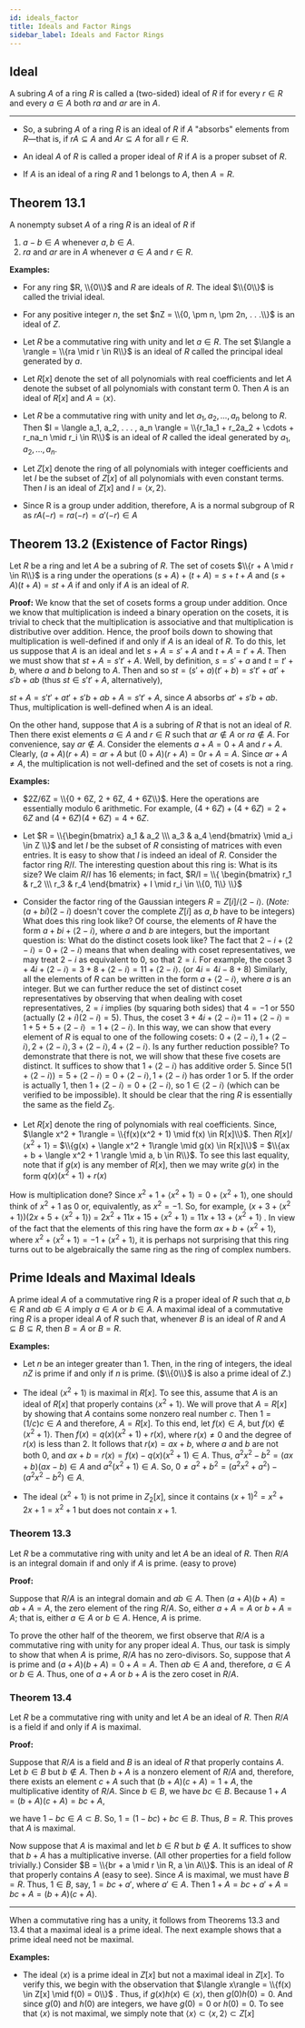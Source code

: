 ```yaml
---
id: ideals_factor
title: Ideals and Factor Rings
sidebar_label: Ideals and Factor Rings
---
```


## Ideal

A subring $A$ of a ring $R$ is called a (two-sided) ideal of $R$ if for every $r \in R$ and every $a \in A$ both $ra$ and $ar$ are in $A$.

---

* So, a subring $A$ of a ring $R$ is an ideal of $R$ if $A$ "absorbs" elements from $R$—that is, if $rA \subseteq A$ and $Ar \subseteq A$ for all $r \in R$.

* An ideal $A$ of $R$ is called a proper ideal of $R$ if $A$ is a proper subset of $R$. 

*  If $A$ is an ideal of a ring $R$ and 1 belongs to $A$, then $A = R$.

## Theorem 13.1

A nonempty subset $A$ of a ring $R$ is an ideal of $R$ if

1. $a - b \in A$ whenever $a, b \in A$.
2. $ra$ and $ar$ are in $A$ whenever $a \in A$ and $r \in R$.

**Examples:**

*  For any ring $R, \\{0\\}$ and $R$ are ideals of $R$. The ideal $\\{0\\}$ is called the trivial ideal.

* For any positive integer $n$, the set $nZ = \\{0, \pm n, \pm 2n, . . .\\}$ is an ideal of $Z$.

* Let $R$ be a commutative ring with unity and let $a \in R$. The set $\langle a \rangle = \\{ra \mid r \in R\\}$ is an ideal of $R$ called the principal ideal generated by $a$. 

* Let $R[x]$ denote the set of all polynomials with real coefficients and let $A$ denote the subset of all polynomials with constant term 0. Then $A$ is an ideal of $R[x]$ and $A = \langle x \rangle$.

* Let $R$ be a commutative ring with unity and let $a_1, a_2, . . . , a_n$ belong to $R$. Then $I = \langle a_1, a_2, . . . , a_n \rangle = \\{r_1a_1 + r_2a_2 + \cdots + r_na_n \mid r_i \in R\\}$ is an ideal of $R$ called the ideal generated by $a_1, a_2, . . . , a_n$. 

* Let $Z[x]$ denote the ring of all polynomials with integer coefficients and let $I$ be the subset of $Z[x]$ of all polynomials with even constant terms. Then $I$ is an ideal of $Z[x]$ and $I = \langle x, 2 \rangle$.

* Since R is a group under addition, therefore, A is a normal subgroup of R as $rA(-r) = ra(-r) = a'(-r) \in A$

## Theorem 13.2 (Existence of Factor Rings)

Let $R$ be a ring and let $A$ be a subring of $R$. The set of cosets $\\{r + A \mid r \in R\\}$ is a ring under the operations $(s + A) + (t + A) = s + t + A$ and $(s + A)(t + A) = st + A$ if and only if $A$ is an ideal of $R$.

**Proof:** We know that the set of cosets forms a group under addition.
Once we know that multiplication is indeed a binary operation on the
cosets, it is trivial to check that the multiplication is associative and
that multiplication is distributive over addition. Hence, the proof boils
down to showing that multiplication is well-defined if and only if $A$ is
an ideal of $R$. To do this, let us suppose that $A$ is an ideal and let $s + A = s' + A$ and $t + A = t' + A$. Then we must show that $st + A = s't' + A$.
Well, by definition, $s = s' + a$ and $t = t' + b$, where $a$ and $b$ belong
to $A$. Then and so $st = (s' + a)(t' + b) = s't' + at' + s'b + ab$ (thus $st \in s't' + A$, alternatively),

$st + A = s't' + at' + s'b + ab + A = s't' + A$, since $A$ absorbs $at' + s'b + ab$. Thus, multiplication is well-defined when $A$ is an ideal.

On the other hand, suppose that $A$ is a subring of $R$ that is not an
ideal of $R$. Then there exist elements $a \in A$ and $r \in R$ such that $ar \not \in A$ or $ra \not \in A$. For convenience, say $ar \not \in A$. Consider the elements $a + A = 0 + A$ and $r + A$. Clearly, $(a + A)(r + A) = ar + A$ but $(0 + A)(r + A) = 0r + A = A.$ Since $ar + A \neq A$, the multiplication is not
well-defined and the set of cosets is not a ring.

**Examples:**

* $2Z/6Z = \\{0 + 6Z, 2 + 6Z, 4 + 6Z\\}$. Here the operations are essentially modulo 6 arithmetic. For example, $(4 + 6Z) + (4 + 6Z) = 2 + 6Z$ and $(4 + 6Z)(4 + 6Z) = 4 + 6Z$.

* Let $R = \\{\begin{bmatrix} a_1 & a_2 \\\ a_3 & a_4 \end{bmatrix} \mid a_i \in Z \\}$  and let $I$ be the subset of $R$ consisting of matrices with even entries. It is easy to show that $I$ is indeed an ideal of $R$. Consider the factor ring $R/I.$ The interesting question about this ring is: What is its size? We claim $R/I$ has 16 elements; in fact, $R/I = \\{ \begin{bmatrix} r_1 & r_2 \\\ r_3 & r_4 \end{bmatrix} + I \mid r_i \in \\{0, 1\\} \\}$ 

* Consider the factor ring of the Gaussian integers $R = Z[i]/\langle 2 - i \rangle.$ (*Note:* $(a + bi)(2 - i)$ doesn't cover the complete $Z[i]$ as $a, b$ have to be integers) What does this ring look like? Of course, the elements of $R$ have the form $a + bi + \langle 2 - i \rangle$, where $a$ and $b$ are integers, but the important question is: What do the distinct cosets look like? The fact that $2 - i + \langle 2 - i \rangle = 0 + \langle 2 - i \rangle$ means that when dealing with coset representatives, we may treat $2 - i$ as equivalent to 0, so that $2 = i$. For example, the coset $3 + 4i + \langle 2 - i \rangle = 3 + 8 + \langle 2 - i \rangle = 11 + \langle 2 - i \rangle.$ (or $4i = 4i - 8 + 8$) Similarly, all the elements of $R$ can be written in the form $a + \langle 2 - i \rangle$, where $a$ is an integer. But we can further reduce the set of distinct coset representatives by observing that when dealing with coset representatives, $2 = i$ implies (by squaring both sides) that $4 = -1$ or $5 5 0$ (actually $(2 + i)(2 - i) = 5$). Thus, the coset $3 + 4i + \langle 2 - i \rangle =$ $11 + \langle 2 - i \rangle = 1 + 5 + 5 + \langle 2 - i \rangle$ $= 1 + \langle 2 - i \rangle$. In this way, we can show that every element of $R$ is equal to one of the following cosets: $0 + \langle 2 - i \rangle, 1 + \langle 2 - i \rangle, 2 + \langle 2 - i \rangle, 3 + \langle 2 - i\rangle, 4 + \langle 2 - i \rangle$. Is any further reduction possible? To demonstrate that there is not, we will show that these five cosets are distinct. It suffices to show that $1 + \langle 2 - i \rangle$ has additive order 5. Since $5(1 + \langle 2 - i \rangle) = 5 + \langle 2 - i\rangle = 0 + \langle 2 - i \rangle, 1 + \langle 2 - i \rangle$ has order 1 or 5. If the order is actually 1, then $1 + \langle 2 - i \rangle = 0 + \langle 2 - i \rangle$, so $1 \in \langle 2 - i \rangle$ (which can be verified to be impossible). It should be clear that the ring $R$ is essentially the same as the field $Z_5$.

*  Let $R[x]$ denote the ring of polynomials with real coefficients. Since, $\langle x^2 + 1\rangle = \\{f(x)(x^2 + 1) \mid f(x) \in R[x]\\}$. Then $R[x]/\langle x^2 + 1\rangle$ = $\\{g(x) + \langle x^2 + 1\rangle \mid g(x) \in R[x]\\}$ = $\\{ax + b + \langle x^2 + 1 \rangle \mid a, b \in R\\}$. To see this last equality, note that if $g(x)$ is any member of $R[x]$, then we may write $g(x)$ in the form $q(x)(x^2 + 1) + r(x)$ 

How is multiplication done? Since $x^2 + 1 + \langle x^2 + 1\rangle = 0 + \langle x^2 + 1\rangle$, one should think of $x^2 + 1$ as 0 or, equivalently, as $x^2 = -1$. So, for example, $(x + 3 + \langle x^2 + 1\rangle)(2x + 5 + \langle x^2 + 1 \rangle)$ = $2x^2 + 11x + 15 + \langle x^2 + 1\rangle$ = $11x + 13 + \langle x^2 + 1\rangle$ . In view of the fact that the elements of this ring have the form $ax + b + \langle x^2 + 1\rangle$, where $x^2 + \langle x^2 + 1\rangle = -1 + \langle x^2 + 1\rangle$, it is perhaps not surprising that this ring turns out to be algebraically the same ring as the ring of complex numbers.

## Prime Ideals and Maximal Ideals

A prime ideal $A$ of a commutative ring $R$ is a proper ideal of $R$ such
that $a, b \in R$ and $ab \in A$ imply $a \in A$ or $b \in A$. A maximal ideal of a commutative ring $R$ is a proper ideal $A$ of $R$ such that, whenever $B$ is an
ideal of $R$ and $A \subseteq B \subseteq R$, then $B = A$ or $B = R$.

**Examples:**

* Let $n$ be an integer greater than 1. Then, in the ring of integers, the ideal $nZ$ is prime if and only if $n$ is prime. ($\\{0\\}$ is also a prime ideal of $Z$.)

* The ideal $\langle x^2 + 1\rangle$ is maximal in $R[x]$. To see this, assume that $A$ is an ideal of $R[x]$ that properly contains $\langle x^2 + 1\rangle$. We will prove that $A = R[x]$ by showing that $A$ contains some nonzero real number $c$. Then $1 = (1/c)c \in A$ and therefore, $A = R[x]$. To this end, let $f(x) \in A,$ but $f(x) \not \in \langle x^2 + 1\rangle.$ Then $f(x) = q(x)(x^2 + 1) + r(x),$ where $r(x) \neq 0$ and the degree of $r(x)$ is less than 2. It follows that $r(x) = ax + b,$ where $a$ and $b$ are not both 0, and $ax + b = r(x) = f(x) - q(x)(x^2 + 1) \in A$. Thus, $a^2x^2 - b^2 = (ax + b)(ax - b) \in A$  and  $a^2(x^2 + 1) \in A.$ So, $0 \neq a^2 + b^2 = (a^2x^2 + a^2) - (a^2x^2 - b^2) \in A$.

* The ideal $\langle x^2 + 1\rangle$ is not prime in $Z_2[x]$, since it contains $(x + 1)^2 = x^2 + 2x + 1 = x^2 + 1$ but does not contain $x + 1$.

### Theorem 13.3

Let $R$ be a commutative ring with unity and let $A$ be an ideal of $R$.
Then $R/A$ is an integral domain if and only if $A$ is prime. (easy to prove)

**Proof:** 

Suppose that $R/A$ is an integral domain and $ab \in A$. Then
$(a + A)(b + A) = ab + A = A$, the zero element of the ring $R/A$. So,
either $a + A = A$ or $b + A = A$; that is, either $a \in A$ or $b \in A$. Hence,
$A$ is prime.

To prove the other half of the theorem, we first observe that $R/A$ is a
commutative ring with unity for any proper ideal $A$. Thus, our task is
simply to show that when $A$ is prime, $R/A$ has no zero-divisors. So, suppose that $A$ is prime and $(a + A)(b + A) = 0 + A = A$. Then $ab \in A$ and, therefore, $a \in A$ or $b \in A$. Thus, one of $a + A$ or $b + A$ is the zero coset in $R/A$.

### Theorem 13.4

Let $R$ be a commutative ring with unity and let $A$ be an ideal of $R$.
Then $R/A$ is a field if and only if $A$ is maximal.

**Proof:** 

Suppose that $R/A$ is a field and $B$ is an ideal of $R$ that properly
contains $A$. Let $b \in B$ but $b \not \in A$. Then $b + A$ is a nonzero element
of $R/A$ and, therefore, there exists an element $c + A$ such that
$(b + A)(c + A) = 1 + A$, the multiplicative identity of $R/A$. Since
$b \in B$, we have $bc \in B$. Because $1 + A = (b + A)(c + A) = bc + A$,

we have $1 - bc \in A \subset B$. So, $1 = (1 - bc) + bc \in B$. Thus,
$B = R$. This proves that $A$ is maximal.

Now suppose that $A$ is maximal and let $b \in R$ but $b \not \in A$. It suffices
to show that $b + A$ has a multiplicative inverse. (All other properties
for a field follow trivially.) Consider $B = \\{br + a \mid r \in R, a \in A\\}$. This
is an ideal of $R$ that properly contains $A$ (easy to see). Since $A$ is maximal, we must have $B = R$. Thus, $1 \in B$, say, $1 = bc + a'$, where $a' \in A$. Then $1 + A = bc + a' + A = bc + A = (b + A)(c + A)$.

---

When a commutative ring has a unity, it follows from Theorems
13.3 and 13.4 that a maximal ideal is a prime ideal. The next example
shows that a prime ideal need not be maximal.

**Examples:** 

* The ideal $\langle x \rangle$ is a prime ideal in $Z[x]$ but not a maximal ideal in $Z[x]$. To verify this, we begin with the observation that $\langle x\rangle = \\{f(x) \in Z[x] \mid f(0) = 0\\}$ . Thus, if $g(x)h(x) \in \langle x\rangle$, then $g(0)h(0) = 0.$ And since $g(0)$ and $h(0)$ are integers, we have $g(0) = 0$ or $h(0) = 0$. To see that $\langle x\rangle$ is not maximal, we simply note that $\langle x\rangle \subset \langle x, 2\rangle \subset Z[x]$ 











